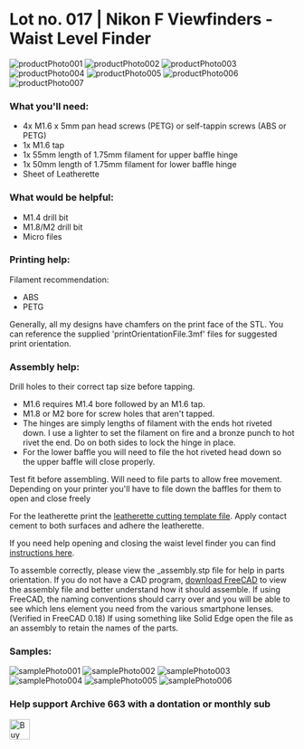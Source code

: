 # Lot no. 017 | Nikon F Viewfinders - Waist Level Finder

![productPhoto001](https://github.com/Archive-663/nikonF/blob/main/ASSETS/PHOTO/PRODUCT/nikonF_viewfinders%20(1).jpg)
![productPhoto002](https://github.com/Archive-663/nikonF/blob/main/ASSETS/PHOTO/PRODUCT/nikonF_viewfinders%20(2).jpg)
![productPhoto003](https://github.com/Archive-663/nikonF/blob/main/ASSETS/PHOTO/PRODUCT/nikonF_viewfinders%20(3).jpg)
![productPhoto004](https://github.com/Archive-663/nikonF/blob/main/ASSETS/PHOTO/PRODUCT/nikonF_viewfinders%20(10).jpg)
![productPhoto005](https://github.com/Archive-663/nikonF/blob/main/ASSETS/PHOTO/PRODUCT/nikonF_viewfinders%20(7).jpg)
![productPhoto006](https://github.com/Archive-663/nikonF/blob/main/ASSETS/PHOTO/PRODUCT/nikonF_viewfinders%20(8).jpg)
![productPhoto007](https://github.com/Archive-663/nikonF/blob/main/ASSETS/PHOTO/PRODUCT/nikonF_viewfinders%20(9).jpg)

### What you'll need:
- 4x M1.6 x 5mm pan head screws (PETG) or self-tappin screws (ABS or PETG)
- 1x M1.6 tap
- 1x 55mm length of 1.75mm filament for upper baffle hinge
- 1x 50mm length of 1.75mm filament for lower baffle hinge
- Sheet of Leatherette

### What would be helpful:
- M1.4 drill bit
- M1.8/M2 drill bit
- Micro files

### Printing help:
Filament recommendation:
- ABS
- PETG

Generally, all my designs have chamfers on the print face of the STL. You can reference the supplied 'printOrientationFile.3mf' files for suggested print orientation.

### Assembly help:
Drill holes to their correct tap size before tapping.
- M1.6 requires M1.4 bore followed by an M1.6 tap.
- M1.8 or M2 bore for screw holes that aren't tapped.
- The hinges are simply lengths of filament with the ends hot riveted down. I use a lighter to set the filament on fire and a bronze punch to hot rivet the end. Do on both sides to lock the hinge in place.
- For the lower baffle you will need to file the hot riveted head down so the upper baffle will close properly. 

Test fit before assembling. Will need to file parts to allow free movement. Depending on your printer you'll have to file down the baffles for them to open and close freely

For the leatherette print the <a href="https://github.com/Archive-663/nikonF/blob/main/ASSETS/TEMPLATES" target='_blank'>leatherette cutting template file</a>. Apply contact cement to both surfaces and adhere the leatherette. 

If you need help opening and closing the waist level finder you can find <a href="https://github.com/Archive-663/nikonF/blob/main/ASSETS/TEMPLATES" target='_blank'>instructions here</a>.

To assemble correctly, please view the _assembly.stp file for help in parts orientation. If you do not have a CAD program, <a href="https://www.freecad.org/downloads.php" target="_blank">download FreeCAD</a> to view the assembly file and better understand how it should assemble. If using FreeCAD, the naming conventions should carry over and you will be able to see which lens element you need from the various smartphone lenses. (Verified in FreeCAD 0.18) If using something like Solid Edge open the file as an assembly to retain the names of the parts.

### Samples:
![samplePhoto001](https://github.com/Archive-663/nikonF/blob/main/ASSETS/PHOTO/SAMPLE/nikonF_viewFinders_sample%20(22).jpg)
![samplePhoto002](https://github.com/Archive-663/nikonF/blob/main/ASSETS/PHOTO/SAMPLE/nikonF_viewFinders_sample%20(31).jpg)
![samplePhoto003](https://github.com/Archive-663/nikonF/blob/main/ASSETS/PHOTO/SAMPLE/nikonF_viewFinders_sample%20(15).jpg)
![samplePhoto004](https://github.com/Archive-663/nikonF/blob/main/ASSETS/PHOTO/SAMPLE/nikonF_viewFinders_sample%20(19).jpg)
![samplePhoto005](https://github.com/Archive-663/nikonF/blob/main/ASSETS/PHOTO/SAMPLE/nikonF_viewFinders_sample%20(17).jpg)
![samplePhoto006](https://github.com/Archive-663/nikonF/blob/main/ASSETS/PHOTO/SAMPLE/nikonF_viewFinders_sample%20(13).jpg)

### Help support Archive 663 with a dontation or monthly sub

<a href='https://ko-fi.com/P5P3MHMSF' target='_blank'><img height='36' style='border:0px;height:36px;' src='https://storage.ko-fi.com/cdn/kofi2.png?v=3' border='0' alt='Buy Me a Coffee at ko-fi.com' /></a>

